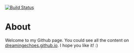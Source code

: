 [![Build Status](https://travis-ci.org/dreamingechoes/dreamingechoes.github.io.svg?branch=master)](https://travis-ci.org/dreamingechoes/dreamingechoes.github.io)

# About

Welcome to my Github page. You could see all the content on [dreamingechoes.github.io](http://dreamingechoes.github.io). I hope you like it! :)
